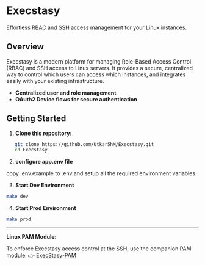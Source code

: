 # Execstasy

Effortless RBAC and SSH access management for your Linux instances.

## Overview

Execstasy is a modern platform for managing Role-Based Access Control (RBAC) and SSH access to Linux servers. It provides a secure, centralized way to control which users can access which instances, and integrates easily with your existing infrastructure.

- **Centralized user and role management**
- **OAuth2 Device flows for secure authentication**

## Getting Started

1. **Clone this repository:**

```sh
   git clone https://github.com/Utkar5hM/Execstasy.git
   cd Execstasy
```

2. **configure app.env file**

copy .env.example to .env and setup all the required environment variables.

3.  **Start Dev Environment**

```sh
make dev
```

4.  **Start Prod Environment**

```sh
make prod
```
-----------

**Linux PAM Module:**

To enforce Execstasy access control at the SSH, use the companion PAM module: 👉 [ExecStasy-PAM](https://github.com/Utkar5hM/execstasy-pam)